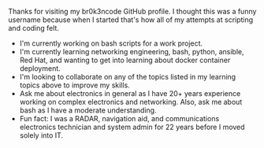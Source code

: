 Thanks for visiting my br0k3ncode GitHub profile.  I thought this was a funny username because when I started that's how all of my attempts at scripting and coding felt.

- I'm currently working on bash scripts for a work project.
- I'm currently learning networking engineering, bash, python, ansible, Red Hat, and wanting to get into learning about docker container deployment.
- I'm looking to collaborate on any of the topics listed in my learning topics above to improve my skills.
- Ask me about electronics in general as I have 20+ years experience working on complex electronics and networking.  Also, ask me about bash as I have a moderate understanding.
- Fun fact: I was a RADAR, navigation aid, and communications electronics technician and system admin for 22 years before I moved solely into IT.
<!--
**br0k3ncode/br0k3ncode** is a ✨ _special_ ✨ repository because its `README.md` (this file) appears on your GitHub profile.

Here are some ideas to get you started:

- 🔭 I’m currently working on ...
- 🌱 I’m currently learning ...
- 👯 I’m looking to collaborate on ...
- 🤔 I’m looking for help with ...
- 💬 Ask me about ...
- 📫 How to reach me: ...
- 😄 Pronouns: ...
- ⚡ Fun fact: ...
-->
